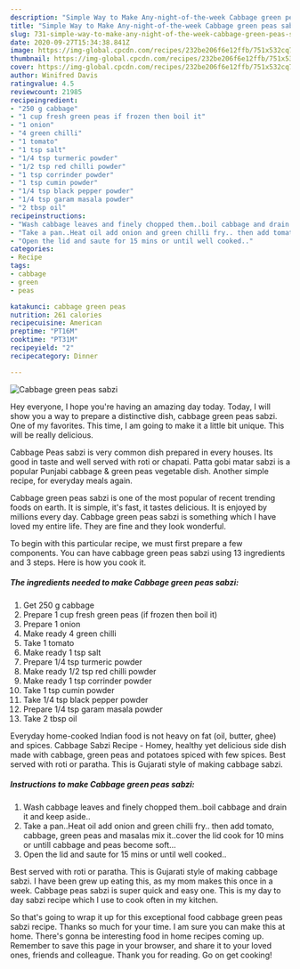 ```yaml
---
description: "Simple Way to Make Any-night-of-the-week Cabbage green peas sabzi"
title: "Simple Way to Make Any-night-of-the-week Cabbage green peas sabzi"
slug: 731-simple-way-to-make-any-night-of-the-week-cabbage-green-peas-sabzi
date: 2020-09-27T15:34:38.841Z
image: https://img-global.cpcdn.com/recipes/232be206f6e12ffb/751x532cq70/cabbage-green-peas-sabzi-recipe-main-photo.jpg
thumbnail: https://img-global.cpcdn.com/recipes/232be206f6e12ffb/751x532cq70/cabbage-green-peas-sabzi-recipe-main-photo.jpg
cover: https://img-global.cpcdn.com/recipes/232be206f6e12ffb/751x532cq70/cabbage-green-peas-sabzi-recipe-main-photo.jpg
author: Winifred Davis
ratingvalue: 4.5
reviewcount: 21985
recipeingredient:
- "250 g cabbage"
- "1 cup fresh green peas if frozen then boil it"
- "1 onion"
- "4 green chilli"
- "1 tomato"
- "1 tsp salt"
- "1/4 tsp turmeric powder"
- "1/2 tsp red chilli powder"
- "1 tsp corrinder powder"
- "1 tsp cumin powder"
- "1/4 tsp black pepper powder"
- "1/4 tsp garam masala powder"
- "2 tbsp oil"
recipeinstructions:
- "Wash cabbage leaves and finely chopped them..boil cabbage and drain it and keep aside.."
- "Take a pan..Heat oil add onion and green chilli fry.. then add tomato, cabbage, green peas and masalas mix it..cover the lid cook for 10 mins or untill cabbage and peas become soft..."
- "Open the lid and saute for 15 mins or until well cooked.."
categories:
- Recipe
tags:
- cabbage
- green
- peas

katakunci: cabbage green peas 
nutrition: 261 calories
recipecuisine: American
preptime: "PT16M"
cooktime: "PT31M"
recipeyield: "2"
recipecategory: Dinner

---
```



![Cabbage green peas sabzi](https://img-global.cpcdn.com/recipes/232be206f6e12ffb/751x532cq70/cabbage-green-peas-sabzi-recipe-main-photo.jpg)

Hey everyone, I hope you're having an amazing day today. Today, I will show you a way to prepare a distinctive dish, cabbage green peas sabzi. One of my favorites. This time, I am going to make it a little bit unique. This will be really delicious.

Cabbage Peas sabzi is very common dish prepared in every houses. Its good in taste and well served with roti or chapati. Patta gobi matar sabzi is a popular Punjabi cabbage &amp; green peas vegetable dish. Another simple recipe, for everyday meals again.

Cabbage green peas sabzi is one of the most popular of recent trending foods on earth. It is simple, it's fast, it tastes delicious. It is enjoyed by millions every day. Cabbage green peas sabzi is something which I have loved my entire life. They are fine and they look wonderful.


To begin with this particular recipe, we must first prepare a few components. You can have cabbage green peas sabzi using 13 ingredients and 3 steps. Here is how you cook it.

<!--inarticleads1-->

##### The ingredients needed to make Cabbage green peas sabzi:

1. Get 250 g cabbage
1. Prepare 1 cup fresh green peas (if frozen then boil it)
1. Prepare 1 onion
1. Make ready 4 green chilli
1. Take 1 tomato
1. Make ready 1 tsp salt
1. Prepare 1/4 tsp turmeric powder
1. Make ready 1/2 tsp red chilli powder
1. Make ready 1 tsp corrinder powder
1. Take 1 tsp cumin powder
1. Take 1/4 tsp black pepper powder
1. Prepare 1/4 tsp garam masala powder
1. Take 2 tbsp oil


Everyday home-cooked Indian food is not heavy on fat (oil, butter, ghee) and spices. Cabbage Sabzi Recipe - Homey, healthy yet delicious side dish made with cabbage, green peas and potatoes spiced with few spices. Best served with roti or paratha. This is Gujarati style of making cabbage sabzi. 

<!--inarticleads2-->

##### Instructions to make Cabbage green peas sabzi:

1. Wash cabbage leaves and finely chopped them..boil cabbage and drain it and keep aside..
1. Take a pan..Heat oil add onion and green chilli fry.. then add tomato, cabbage, green peas and masalas mix it..cover the lid cook for 10 mins or untill cabbage and peas become soft...
1. Open the lid and saute for 15 mins or until well cooked..


Best served with roti or paratha. This is Gujarati style of making cabbage sabzi. I have been grew up eating this, as my mom makes this once in a week. Cabbage peas sabzi is super quick and easy one. This is my day to day sabzi recipe which I use to cook often in my kitchen. 

So that's going to wrap it up for this exceptional food cabbage green peas sabzi recipe. Thanks so much for your time. I am sure you can make this at home. There's gonna be interesting food in home recipes coming up. Remember to save this page in your browser, and share it to your loved ones, friends and colleague. Thank you for reading. Go on get cooking!
